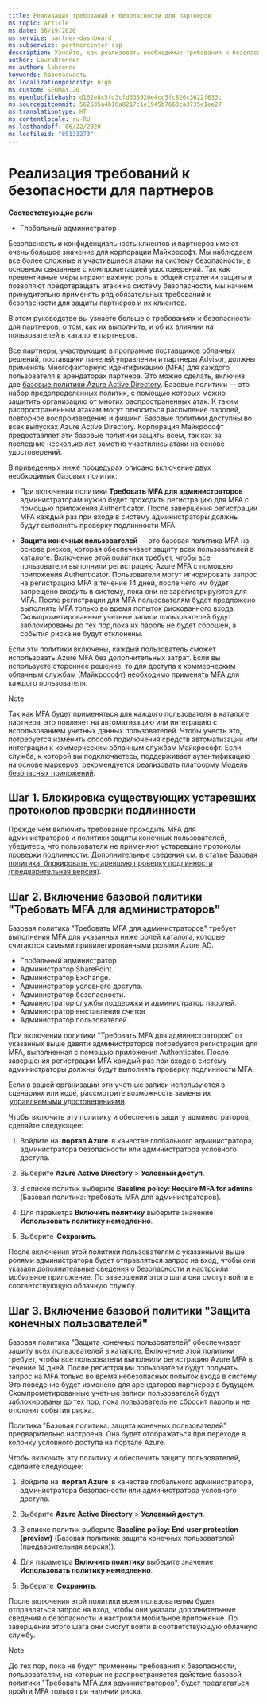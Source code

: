 ```yaml
---
title: Реализация требований к безопасности для партнеров
ms.topic: article
ms.date: 06/19/2020
ms.service: partner-dashboard
ms.subservice: partnercenter-csp
description: Узнайте, как реализовать необходимые требования к безопасности для ваших пользователей.
author: LauraBrenner
ms.author: labrenne
keywords: безопасность
ms.localizationpriority: high
ms.custom: SEOMAY.20
ms.openlocfilehash: d162e8c5fd3cfd335920e4cc5fc826c3622f633c
ms.sourcegitcommit: 562535a4b16a8217c1e1945b7663ca3735e1ee27
ms.translationtype: HT
ms.contentlocale: ru-RU
ms.lasthandoff: 06/22/2020
ms.locfileid: "85133273"
---
```

# <a name="implement-the-partner-security-requirements"></a>Реализация требований к безопасности для партнеров

**Соответствующие роли**

- Глобальный администратор

Безопасность и конфиденциальность клиентов и партнеров имеют очень большое значение для корпорации Майкрософт. Мы наблюдаем все более сложные и участившиеся атаки на систему безопасности, в основном связанные с компрометацией удостоверений. Так как превентивные меры играют важную роль в общей стратегии защиты и позволяют предотвращать атаки на систему безопасности, мы начнем принудительно применять ряд обязательных требований к безопасности для защиты партнеров и их клиентов.

В этом руководстве вы узнаете больше о требованиях к безопасности для партнеров, о том, как их выполнить, и об их влиянии на пользователей в каталоге партнеров.

Все партнеры, участвующие в программе поставщиков облачных решений, поставщики панелей управления и партнеры Advisor, должны применять Многофакторную идентификацию (MFA) для каждого пользователя в арендаторах партнера. Это можно сделать, включив две [базовые политики Azure Active Directory](https://docs.microsoft.com/azure/active-directory/conditional-access/concept-baseline-protection). Базовые политики — это набор предопределенных политик, с помощью которых можно защитить организацию от многих распространенных атак. К таким распространенным атакам могут относиться распыление паролей, повторное воспроизведение и фишинг. Базовые политики доступны во всех выпусках Azure Active Directory. Корпорация Майкрософт предоставляет эти базовые политики защиты всем, так как за последние несколько лет заметно участились атаки на основе удостоверений.

В приведенных ниже процедурах описано включение двух необходимых базовых политик:

- При включении политики **Требовать MFA для администраторов** администраторам нужно будет проходить регистрацию для MFA с помощью приложения Authenticator. После завершения регистрации MFA каждый раз при входе в систему администраторы должны будут выполнять проверку подлинности MFA.

- **Защита конечных пользователей** — это базовая политика MFA на основе рисков, которая обеспечивает защиту всех пользователей в каталоге. Включение этой политики требует, чтобы все пользователи выполнили регистрацию Azure MFA с помощью приложения Authenticator. Пользователи могут игнорировать запрос на регистрацию MFA в течение 14 дней, после чего им будет запрещено входить в систему, пока они не зарегистрируются для MFA. После регистрации для MFA пользователям будет предложено выполнять MFA только во время попыток рискованного входа. Скомпрометированные учетные записи пользователей будут заблокированы до тех пор,пока их пароль не будет сброшен, а события риска не будут отклонены.

Если эти политики включены, каждый пользователь сможет использовать Azure MFA без дополнительных затрат. Если вы используете стороннее решение, то для доступа к коммерческим облачным службам (Майкрософт) необходимо применять MFA для каждого пользователя.

>[!NOTE]
>Так как MFA будет применяться для каждого пользователя в каталоге партнера, это повлияет на автоматизацию или интеграцию с использованием учетных данных пользователей. Чтобы учесть это, потребуется изменить способ подключения средств автоматизации или интеграции к коммерческим облачным службам Майкрософт. Если служба, к которой вы подключаетесь, поддерживает аутентификацию на основе маркеров, рекомендуется реализовать платформу [Модель безопасных приложений](https://docs.microsoft.com/partner-center/develop/enable-secure-app-model).

## <a name="step-one-block-any-existing-legacy-authentication-protocols"></a>Шаг 1. Блокировка существующих устаревших протоколов проверки подлинности

Прежде чем включить требование проходить MFA для администраторов и политики защиты конечных пользователей, убедитесь, что пользователи не применяют устаревшие протоколы проверки подлинности. Дополнительные сведения см. в статье [Базовая политика: блокировать устаревшую проверку подлинности (предварительная версия)](https://docs.microsoft.com/azure/active-directory/conditional-access/concept-baseline-protection#identify-legacy-authentication-use).

## <a name="step-two-enable-the-require-mfa-for-admins-baseline-policy"></a>Шаг 2. Включение базовой политики "Требовать MFA для администраторов"

Базовая политика "Требовать MFA для администраторов" требует выполнения MFA для указанных ниже ролей каталога, которые считаются самыми привилегированными ролями Azure AD:

- Глобальный администратор
- Администратор SharePoint.
- Администратор Exchange.
- Администратор условного доступа.
- Администратор безопасности.
- Администратор службы поддержки и администратор паролей.
- Администратор выставления счетов
- Администратор пользователей.

При включении политики "Требовать MFA для администраторов" от указанных выше девяти администраторов потребуется регистрация для MFA, выполненная с помощью приложения Authenticator. После завершения регистрации MFA каждый раз при входе в систему администраторы должны будут выполнять проверку подлинности MFA.

Если в вашей организации эти учетные записи используются в сценариях или коде, рассмотрите возможность замены их  [управляемыми удостоверениями](https://docs.microsoft.com/azure/active-directory/managed-identities-azure-resources/overview).

Чтобы включить эту политику и обеспечить защиту администраторов, сделайте следующее:

1. Войдите на  **портал Azure**  в качестве глобального администратора, администратора безопасности или администратора условного доступа.

2. Выберите **Azure Active Directory** > **Условный доступ**.

3. В списке политик выберите **Baseline policy: Require MFA for admins** (Базовая политика: требовать MFA для администраторов).

4. Для параметра **Включить политику** выберите значение **Использовать политику немедленно**.

5. Выберите  **Сохранить**.

После включения этой политики пользователям с указанными выше ролями администратора будет отправляться запрос на вход, чтобы они указали дополнительные сведения о безопасности и настроили мобильное приложение. По завершении этого шага они смогут войти в соответствующую облачную службу.

## <a name="step-three-enable-the-end-user-protection-baseline-policy"></a>Шаг 3. Включение базовой политики "Защита конечных пользователей"

Базовая политика "Защита конечных пользователей" обеспечивает защиту всех пользователей в каталоге. Включение этой политики требует, чтобы все пользователи выполнили регистрацию Azure MFA в течение 14 дней. После регистрации пользователи будут получать запрос на MFA только во время небезопасных попыток входа в систему. Это поведение будет изменено для арендаторов партнеров в будущем. Скомпрометированные учетные записи пользователей будут заблокированы до тех пор, пока пользователь не сбросит пароль и не отклонит события риска.

Политика "Базовая политика: защита конечных пользователей" предварительно настроена. Она будет отображаться при переходе в колонку условного доступа на портале Azure.

Чтобы включить эту политику и обеспечить защиту пользователей, сделайте следующее:

1. Войдите на  **портал Azure**  в качестве глобального администратора, администратора безопасности или администратора условного доступа.

2. Выберите **Azure Active Directory** > **Условный доступ**.

3. В списке политик выберите **Baseline policy: End user protection (preview)** (Базовая политика: защита конечных пользователей (предварительная версия)).

4. Для параметра **Включить политику** выберите значение **Использовать политику немедленно**.

5. Выберите  **Сохранить**.

После включения этой политики всем пользователям будет отправляться запрос на вход, чтобы они указали дополнительные сведения о безопасности и настроили мобильное приложение. По завершении этого шага они смогут войти в соответствующую облачную службу.

>[!NOTE]
>До тех пор, пока не будут применены требования к безопасности, пользователям, на которых не распространяется действие базовой политики "Требовать MFA для администраторов", будет предлагаться пройти MFA только при наличии риска.
